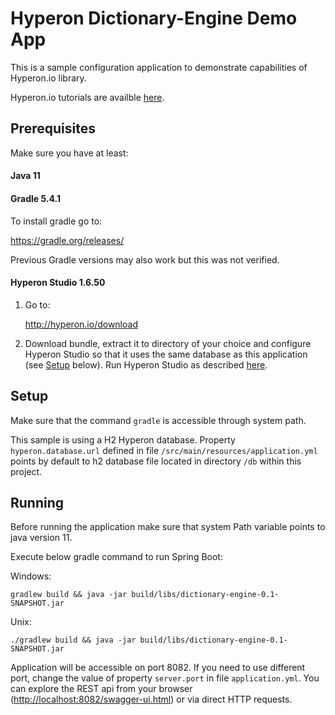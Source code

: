# Hyperon Dictionary-Engine Demo App

This is a sample configuration application to demonstrate capabilities of Hyperon.io library. 

Hyperon.io tutorials are availble [here](https://hyperon.io/tutorials/getting-started).

## Prerequisites

Make sure you have at least:

#### Java 11

#### Gradle 5.4.1

To install gradle go to:

https://gradle.org/releases/

Previous Gradle versions may also work but this was not verified.

#### Hyperon Studio 1.6.50

1. Go to:

    http://hyperon.io/download

2. Download bundle, extract it to directory of your choice and configure 
Hyperon Studio so that it uses the same database as this application 
(see [Setup](#setup) below). Run Hyperon Studio as described 
[here](http://hyperon.io/tutorials/deploying-hyperon-studio).  

## Setup

Make sure that the command ```gradle``` is accessible through system path.

This sample is using a H2 Hyperon database. 
Property ```hyperon.database.url``` defined in file ```/src/main/resources/application.yml``` 
points by default to h2 database file located in directory ```/db``` within this project.

## Running

Before running the application make sure that system Path variable points to java version 11.

Execute below gradle command to run Spring Boot:

Windows:
   ```text
   gradlew build && java -jar build/libs/dictionary-engine-0.1-SNAPSHOT.jar
   ```

Unix:
```text
./gradlew build && java -jar build/libs/dictionary-engine-0.1-SNAPSHOT.jar
```

Application will be accessible on port 8082. 
If you need to use different port, change the value of property  ```server.port``` 
in file ```application.yml```. You can explore the REST api from your browser 
([http://localhost:8082/swagger-ui.html](http://localhost:8082/swagger-ui.html)) or
via direct HTTP requests.

